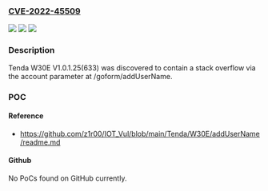 ### [CVE-2022-45509](https://cve.mitre.org/cgi-bin/cvename.cgi?name=CVE-2022-45509)
![](https://img.shields.io/static/v1?label=Product&message=n%2Fa&color=blue)
![](https://img.shields.io/static/v1?label=Version&message=n%2Fa&color=blue)
![](https://img.shields.io/static/v1?label=Vulnerability&message=n%2Fa&color=brighgreen)

### Description

Tenda W30E V1.0.1.25(633) was discovered to contain a stack overflow via the account parameter at /goform/addUserName.

### POC

#### Reference
- https://github.com/z1r00/IOT_Vul/blob/main/Tenda/W30E/addUserName/readme.md

#### Github
No PoCs found on GitHub currently.

